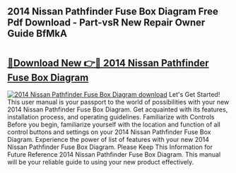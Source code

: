 ## 2014 Nissan Pathfinder Fuse Box Diagram Free Pdf Download - Part-vsR New Repair Owner Guide BfMkA

# <h2><a href="http://dfqhd8z.blite.top/?on=2014+Nissan+Pathfinder+Fuse+Box+Diagram">🔗Download New 👉🔴 2014 Nissan Pathfinder Fuse Box Diagram</a></h2>

[![2014 Nissan Pathfinder Fuse Box Diagram download](https://i.imgur.com/lujVjoI.png)](http://dfqhd8z.blite.top/?on=2014+Nissan+Pathfinder+Fuse+Box+Diagram)
Let's Get Started! This user manual is your passport to the world of possibilities with your new 2014 Nissan Pathfinder Fuse Box Diagram. Get acquainted with its features, installation process, and operating guidelines. Familiarize with Controls Before you begin, familiarize yourself with the location and function of all control buttons and settings on your 2014 Nissan Pathfinder Fuse Box Diagram. Experience the power of list of features with your new 2014 Nissan Pathfinder Fuse Box Diagram. Please Keep This Information for Future Reference 2014 Nissan Pathfinder Fuse Box Diagram. This manual will be your reliable guide to using your new product effectively.

